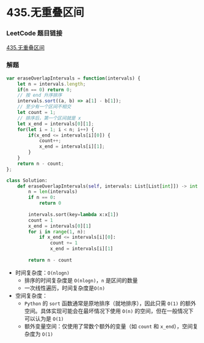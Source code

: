 # 435.无重叠区间

### LeetCode 题目链接

[435.无重叠区间](https://leetcode.cn/problems/non-overlapping-intervals/)

### 解题

```js
var eraseOverlapIntervals = function(intervals) {
    let n = intervals.length;
    if(n == 0) return 0;
    // 按 end 升序排序
    intervals.sort((a, b) => a[1] - b[1]);
    // 至少有一个区间不相交
    let count = 1;
    // 排序后，第一个区间就是 x
    let x_end = intervals[0][1];
    for(let i = 1; i < n; i++) {
        if(x_end <= intervals[i][0]) {
            count++;
            x_end = intervals[i][1];
        }
    }
    return n - count;
};
```
```python
class Solution:
    def eraseOverlapIntervals(self, intervals: List[List[int]]) -> int:
        n = len(intervals)
        if n == 0:
            return 0
        
        intervals.sort(key=lambda x:x[1])
        count = 1
        x_end = intervals[0][1]
        for i in range(1, n):
            if x_end <= intervals[i][0]:
                count += 1
                x_end = intervals[i][1]
        
        return n - count
```
- 时间复杂度：`O(nlogn)`
  - 排序的时间复杂度是 `O(nlogn)`，`n` 是区间的数量
  - 一次线性遍历，时间复杂度是`O(n)`
- 空间复杂度：
  - `Python` 的 `sort` 函数通常是原地排序（就地排序），因此只需 `O(1)` 的额外空间。具体实现可能会在最坏情况下使用 `O(n)` 的空间，但在一般情况下可以认为是 `O(1)`
  - 额外变量空间：仅使用了常数个额外的变量（如 `count` 和 `x_end`），空间复杂度为 `O(1)`
